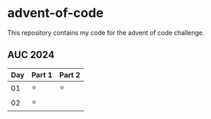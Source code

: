 # advent-of-code
This repository contains my code for the advent of code challenge.

## AUC 2024
| Day | Part 1 | Part 2 |
| --- | ------ | ------ |
| 01  |   ⭐   |   ⭐   |
| 02  |   ⭐   |        |
